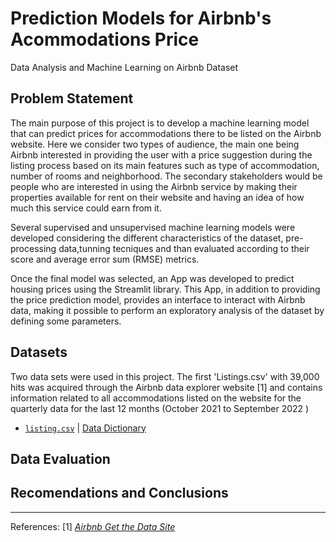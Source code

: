 # Prediction Models for Airbnb's Acommodations Price
Data Analysis and Machine Learning on Airbnb Dataset

## Problem Statement
The main purpose of this project is to develop a machine learning model that can predict prices for accommodations there to be listed on the Airbnb website.  Here we consider two types of audience, the main one being Airbnb interested in providing the user with a price suggestion during the listing process based on its main features such as type of accommodation, number of rooms and neighborhood. The secondary stakeholders would be people who are interested in using the Airbnb service by making their properties available for rent on their website and having an idea of how much this service could earn from it.

Several supervised and unsupervised machine learning models were developed considering the different characteristics of the dataset, pre-processing data,tunning tecniques and than evaluated according to their score and average error sum (RMSE) metrics.

Once the final model was selected, an App was developed to predict housing prices using the Streamlit library. This App, in addition to providing the price prediction model, provides an interface to interact with Airbnb data, making it possible to perform an exploratory analysis of the dataset by defining some parameters.
## Datasets 
Two data sets were used in this project. The first 'Listings.csv' with 39,000 hits was acquired through the Airbnb data explorer website [1] and contains information related to all accommodations listed on the website for the quarterly data for the last 12 months (October 2021 to September 2022 )


* [`listing.csv`](http://data.insideairbnb.com/united-states/ny/new-york-city/2022-09-07/data/listings.csv.gz) | [Data Dictionary]('data/dictionary.txt')

## Data Evaluation


##  Recomendations and Conclusions

---
References:
[1] [*Airbnb Get the Data Site*](http://insideairbnb.com/get-the-data/) 
